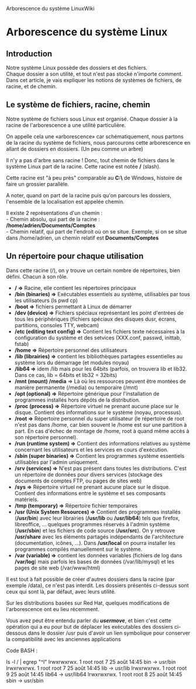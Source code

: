 Arborescence du système LinuxWiki   

Arborescence du système Linux
=============================

Introduction
------------

  
  
Notre système Linux possède des dossiers et des fichiers.  
Chaque dossier a son utilité, et tout n'est pas stocké n'importe comment.  
Dans cet article, je vais expliquer les notions de systèmes de fichiers, de racine, et de chemin.  
  

Le système de fichiers, racine, chemin
--------------------------------------

  
  
Notre système de fichiers sous Linux est organisé. Chaque dossier à la racine de l'arborescence a une utilité particulière.  
  
On appelle cela une «arborescence» car schématiquement, nous partons de la racine du système de fichiers, nous parcourons cette arborescence en allant de dossiers en dossiers. (Un peu comme un arbre)  
  
Il n'y a pas d'arbre sans racine ! Donc, tout chemin de fichiers dans le système Linux part de la racine. Cette racine est notée **/** (slash).  
  
Cette racine est "à peu près" comparable au **C:\\** de Windows, histoire de faire un grossier parallèle.  
  
A noter, quand on part de la racine puis qu'on parcours les dossiers, l'ensemble de la localisation est appelée chemin.  
  
Il existe 2 représentations d'un chemin :  
\- Chemin absolu, qui part de la racine : **/home/adrien/Documents/Comptes**  
\- Chemin relatif, qui part de l'endroit où on se situe. Exemple, si on se situe dans /home/adrien, un chemin relatif est **Documents/Comptes**  
  
  

Un répertoire pour chaque utilisation
-------------------------------------

  
  
Dans cette racine (/), on y trouve un certain nombre de répertoires, bien défini. Chacun à son rôle.  
  

*   **/ =>** Racine, elle contient les répertoires principaux
*   **/bin (binaries) =>** Exécutables essentiels au système, utilisables par tous les utilisateurs (ls pwd cp)
*   **/boot =>** fichiers permettant à Linux de démarrer
*   **/dev (device) =>** Fichiers spéciaux représentant les point d'entrées de tous les périphériques (fichiers spéciaux des disques dusr, écrans, partitions, consoles TTY, webcam)
*   **/etc (editing text config) =>** Contient les fichiers texte nécessaires à la configuration du système et des setvices (XXX.conf, passwd, inittab, fstab)
*   **/home =>** Répertoire personnel des utilisateurs
*   **/lib (librairies) =>** contient les bibliothèques partagées essentielles au système lors du démarrage (et modules noyau)
*   **/lib64 =>** idem /lib mais pour les 64bits (parfois, on trouvera lib et lib32. Dans ce cas, lib = 64bits et lib32 = 32bits)
*   **/mnt (mount) /media** \=> Là où les ressources peuvent être montées de manière permanente (/media) ou temporaire (/mnt)
*   **/opt (optional) =>** Répertoire générique pour l'installation de programmes installés hors dépôts de la distribution.
*   **/proc (process) =>** Répertoire virtuel ne prenant aucune place sur le disque. Contient des informations sur le système (noyau, processus).
*   **/root =>** Répertoire personnel du super utilisateur (le répertoire de root n'est pas dans /home, car bien souvent le /home est sur une partition à part. En cas d'échec de montage de /home, root à quand même accès à son répertoire personnel).
*   **/run (runtime system) =>** Contient des informations relatives au système concernant les utilisateurs et les services en cours d'exécution.
*   **/sbin (super binaries) =>** Contient les programmes système essentiels utilisables par l'admin uniquement.
*   **/srv (services) =>** N'est pas présent dans toutes les distributions. C'est un répertoire de données pour divers services (stockage des documents de comptes FTP, ou pages de sites web)
*   **/sys =>** Répertoire virtuel ne prenant aucune place sur le disque. Contient des informations entre le système et ses composants matériels.
*   **/tmp (temporary) =>** Répertoire fichier temporaires
*   **/usr (Unix System Resources) =>** Contient des programmes installés (**/usr/bin**) avec leur librairies (**/usr/lib** ou **/usr/lib64**) tels que firefox, libreoffice, ... quelques programmes réservés à l'admin système (**/usr/sbin**) et les fichiers de code source (**/usr/src**). On y retrouve **/usr/share** avec les éléments partagés indépendants de l'architecture (documentation, icônes, ...). Dans **/usr/local** on pourra installer les programmes compilés manuellement sur le système.
*   **/var (variable) =>** contient les données variables (fichiers de log dans **/var/log**) mais parfois les bases de données (/var/lib/mysql) et les pages de site web (/var/www/html)  
      
    

  
  
Il est tout à fait possible de créer d'autres dossiers dans la racine (par exemple /data), ce n'est pas interdit. Les dossiers présentés ci-dessus sont ceux qui sont là, par défaut, avec leurs utilité.  
  
Sur les distributions basées sur Red Hat, quelques modifications de l'arborescence ont eu lieu récemment.  
  
Vous avez peut être entendu parler du **_usermove_**, et bien c'est cette opération qui a eu pour but de déplacer les exécutables des dossiers ci-dessous dans le dossier /usr puis d'avoir un lien symbolique pour conserver la compatibilité avec les anciennes applications  
  

Code BASH :

ls \-l / | egrep "^l"
lrwxrwxrwx.   1 root root     7 25 août  14:45 bin -\> usr/bin
lrwxrwxrwx.   1 root root     7 25 août  14:45 lib -\> usr/lib
lrwxrwxrwx.   1 root root     9 25 août  14:45 lib64 -\> usr/lib64
lrwxrwxrwx.   1 root root     8 25 août  14:45 sbin -\> usr/sbin